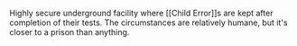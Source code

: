 Highly secure underground facility where [[Child Error]]s are kept after completion of their tests.
The circumstances are relatively humane, but it's closer to a prison than anything.